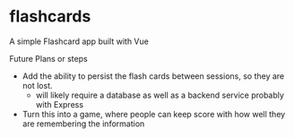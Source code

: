 # flashcards
A simple Flashcard app built with Vue

Future Plans or steps
* Add the ability to persist the flash cards between sessions, so they are not lost.
  * will likely require a database as well as a backend service probably with Express
* Turn this into a game, where people can keep score with how well they are remembering the information
